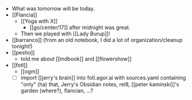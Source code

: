 - What was tomorrow will be today.
- [[Flancia]]
  - [[Yoga with X]]
    - [[go/center/17]] after midnight was great.
  - Then we played with [[Lady Burup]]!
- [[barranco]] (from an old notebook, I did a lot of organization/cleanup tonight!)
- [[pesho]]
  - told me about [[mdbook]] and [[flowershow]]
- [[fotl]]
  - [[ogm]]
  - [ ] import [[jerry's brain]] into fotl.agor.ai with sources.yaml containing "only" (ha) that, Jerry's Obsidian notes, rel8, [[peter kaminski]]'s garden (where?), flancian, …?
